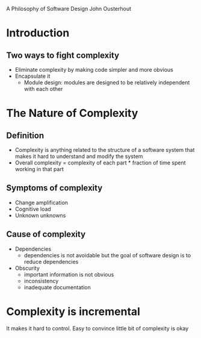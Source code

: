 A Philosophy of Software Design
John Ousterhout

# Introduction
## Two ways to fight complexity
- Eliminate complexity by making code simpler and more obvious
- Encapsulate it
    - Module design: modules are designed to be relatively independent with each other

# The Nature of Complexity
## Definition
- Complexity is anything related to the structure of a software system that makes it hard to understand and modify the system
- Overall complexity = complexity of each part * fraction of time spent working in that part
## Symptoms of complexity
- Change amplification
- Cognitive load
- Unknown unknowns

## Cause of complexity
- Dependencies
    - dependencies is not avoidable but the goal of software design is to reduce dependencies
- Obscurity
    - important information is not obvious
    - inconsistency
    - inadequate documentation
    
# Complexity is incremental
It makes it hard to control. Easy to convince little bit of complexity is okay

